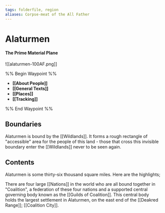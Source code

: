 ```yaml
---
tags: folderfile, region
aliases: Corpse-meat of the All Father
---
```


# Alaturmen
#### The Prime Material Plane
![[alaturmen-100AF.png]]

%% Begin Waypoint %%
- **[[About People]]**
- **[[General Texts]]**
- **[[Places]]**
- **[[Tracking]]**

%% End Waypoint %%

## Boundaries
Alaturmen is bound by the [[Wildlands]]. It forms a rough rectangle of "accessible" area for the people of this land - those that cross this invisible boundary enter the [[Wildlands]] never to be seen again.

## Contents
Alaturmen is some thirty-six thousand square miles. Here are the highlights;

There are four large [[Nations]] in the world who are all bound together in "Coalition", a federation of these four nations and a supported central governing body known as the [[Guilds of Coalition]]. This central body holds the largest settlement in Alaturmen, on the east end of the [[Deakred Range]]; [[Coalition City]].

